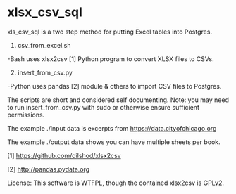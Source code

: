 xlsx_csv_sql
============

xls_csv_sql is a two step method for putting Excel tables into Postgres.

1. csv_from_excel.sh

 -Bash uses xlsx2csv [1] Python program to convert XLSX files to CSVs.

2. insert_from_csv.py

 -Python uses pandas [2] module & others to import CSV files to Postgres.
 
The scripts are short and considered self documenting. Note: you may need to run insert_from_csv.py with sudo or otherwise ensure sufficient permissions.

The example ./input data is excerpts from https://data.cityofchicago.org

The example ./output data shows you can have multiple sheets per book.

[1] https://github.com/dilshod/xlsx2csv

[2] http://pandas.pydata.org

License: This software is WTFPL, though the contained xlsx2csv is GPLv2.


